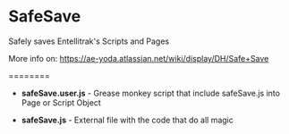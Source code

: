 SafeSave
========
Safely saves Entellitrak's Scripts and Pages

More info on: https://ae-yoda.atlassian.net/wiki/display/DH/Safe+Save


========

- **safeSave.user.js** - Grease monkey script that include safeSave.js into Page or Script Object

- **safeSave.js** - External file with the code that do all magic
